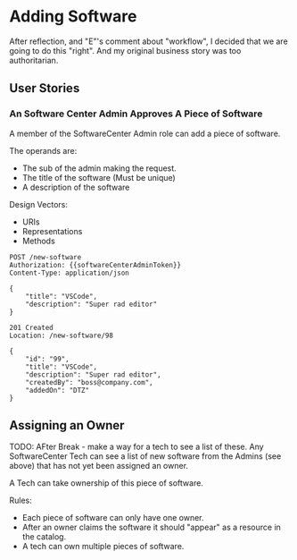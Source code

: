 # Adding Software

After reflection, and "E"'s comment about "workflow", I decided that we are going to do this "right". And my original business story was too authoritarian.

## User Stories

### An Software Center Admin Approves A Piece of Software 

A member of the SoftwareCenter Admin role can add a piece of software.

The operands are:
- The sub of the admin making the request.
- The title of the software (Must be unique)
- A description of the software

Design Vectors:
- URIs 
- Representations
- Methods

```
POST /new-software
Authorization: {{softwareCenterAdminToken}}
Content-Type: application/json

{
    "title": "VSCode",
    "description": "Super rad editor"
}

201 Created
Location: /new-software/98

{
    "id": "99",
    "title": "VSCode",
    "description": "Super rad editor",
    "createdBy": "boss@company.com",
    "addedOn": "DTZ"
}
```

## Assigning an Owner

TODO: AFter Break - make a way for a tech to see a list of these.
Any SoftwareCenter Tech can see a list of new software from the Admins (see above) that has not yet been assigned an owner.

A Tech can take ownership of this piece of software.

Rules:
- Each piece of software can only have one owner.
- After an owner claims the software it should "appear" as a resource in the catalog.
- A tech can own multiple pieces of software.
